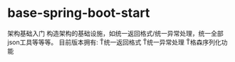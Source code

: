 # base-spring-boot-start
架构基础入门
构造架构的基础设施，如统一返回格式/统一异常处理，统一全部json工具等等等。
目前版本拥有:
          Ť统一返回格式
          Ť统一异常处理
          Ť格森序列化功能
               
          
